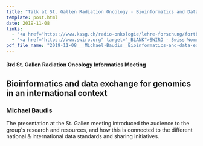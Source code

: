 ```yaml
---
title: "Talk at St. Gallen Radiation Oncology - Bioinformatics and Data Exchange"
template: post.html 
date: 2019-11-08
links:
  - '<a href="https://www.kssg.ch/radio-onkologie/lehre-forschung/fortbildungsveranstaltungen/3rd-st-gallen-radiation-oncology/" target="_BLANK">3rd St. Gallen Radiation Oncology Informatics Meeting</a>'
  - '<a href="https://www.swiro.org" target="_BLANK">SWIRO - Swiss Women in Radiation Oncology</a>'
pdf_file_name: "2019-11-08___Michael-Baudis__Bioinformatics-and-data-exchange__Radiation-Oncology-St.-Gallen.pdf"
---
```


#### 3rd St. Gallen Radiation Oncology Informatics Meeting
##  Bioinformatics and data exchange for genomics in an international context
### Michael Baudis

The presentation at the St. Gallen meeting introduced the audience to the 
group's research and resources, and how this is connected to the different
national & international data standards and sharing initiatives.
